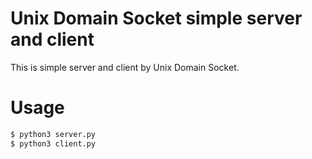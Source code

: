 # Unix Domain Socket simple server and client

This is simple server and client by Unix Domain Socket.

# Usage
```bash
$ python3 server.py
$ python3 client.py
```

